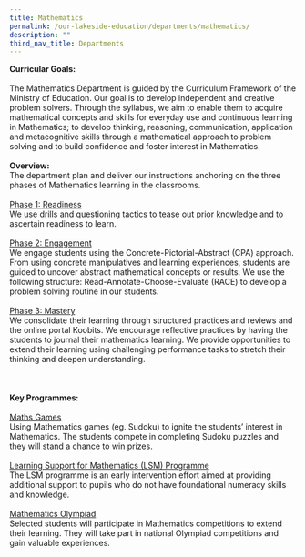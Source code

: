 ```yaml
---
title: Mathematics
permalink: /our-lakeside-education/departments/mathematics/
description: ""
third_nav_title: Departments
---
```


<b>Curricular Goals:</b><br><br>
The Mathematics Department is guided by the Curriculum Framework of the Ministry of Education. Our goal is to develop independent and creative problem solvers. Through the syllabus, we aim to enable them to acquire mathematical concepts and skills for everyday use and continuous learning in Mathematics; to develop thinking, reasoning, communication, application and metacognitive skills through a mathematical approach to problem solving and to build confidence and foster interest in Mathematics.<br><br>
<b>Overview:</b><br>
The department plan and deliver our instructions anchoring on the three phases of Mathematics learning in the classrooms.
<br><br>
<u>Phase 1: Readiness</u><br>
We use drills and questioning tactics to tease out prior knowledge and to ascertain readiness to learn.
<br><br>
<u>Phase 2: Engagement</u><br>
We engage students using the Concrete-Pictorial-Abstract (CPA) approach. From using concrete manipulatives and learning experiences, students are guided to uncover abstract mathematical concepts or results. We use the following structure: Read-Annotate-Choose-Evaluate (RACE) to develop a problem solving routine in our students.
<br><br>
<u>Phase 3: Mastery</u><br>
We consolidate their learning through structured practices and reviews and the online portal Koobits. We encourage reflective practices by having the students to journal their mathematics learning. We provide opportunities to extend their learning using challenging performance tasks to stretch their thinking and deepen understanding.<br><br>
<br><br>
<b>Key Programmes:</b>
<br><br>
<u>Maths Games</u><br>
Using Mathematics games (eg. Sudoku) to ignite the students’ interest in Mathematics. The students compete in completing Sudoku puzzles and they will stand a chance to win prizes.
<br><br>
<u>Learning Support for Mathematics (LSM) Programme</u><br>
The LSM programme is an early intervention effort aimed at providing additional support to pupils who do not have foundational numeracy skills and knowledge.
<br><br>
<u>Mathematics Olympiad</u><br>
Selected students will participate in Mathematics competitions to extend their learning. They will take part in national Olympiad competitions and gain valuable experiences.
